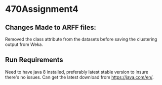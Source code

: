# 470Assignment4

## Changes Made to ARFF files:
Removed the class attribute from the datasets before saving the clustering output from Weka.

## Run Requirements
Need to have java 8 installed, preferably latest stable version to insure there's no issues. 
Can get the latest download from https://java.com/en/. 